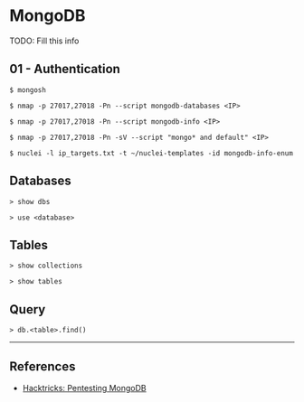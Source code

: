 # MongoDB

TODO: Fill this info

## 01 - Authentication

```
$ mongosh
```

```
$ nmap -p 27017,27018 -Pn --script mongodb-databases <IP>

$ nmap -p 27017,27018 -Pn --script mongodb-info <IP>
```

```
$ nmap -p 27017,27018 -Pn -sV --script "mongo* and default" <IP>
```

```
$ nuclei -l ip_targets.txt -t ~/nuclei-templates -id mongodb-info-enum
```

## Databases

```
> show dbs

> use <database>
```

## Tables

```
> show collections

> show tables
```

## Query

```
> db.<table>.find()
```

---
## References

- [Hacktricks: Pentesting MongoDB](https://book.hacktricks.xyz/network-services-pentesting/27017-27018-mongodb)